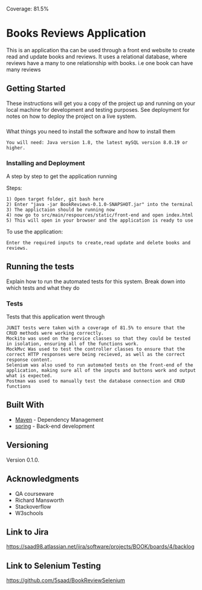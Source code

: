 Coverage: 81.5%
# Books Reviews Application

This is an application tha can be used through a front end website to create read and update books and reviews. It uses a relational database, where reviews have a many to one relationship with books. i.e one book can have many reviews

## Getting Started

These instructions will get you a copy of the project up and running on your local machine for development and testing purposes. See deployment for notes on how to deploy the project on a live system.

###

What things you need to install the software and how to install them

```
You will need: Java version 1.8, the latest mySQL version 8.0.19 or higher.
```

### Installing and Deployment

A step by step to get the application running

Steps:

```
1) Open target folder, git bash here 
2) Enter "java -jar BookReviews-0.1.0-SNAPSHOT.jar" into the terminal
3) The applictaion should be running now
4) now go to src/main/respources/static/front-end and open index.html
5) This will open in your browser and the application is ready to use
```

To use the application:

```
Enter the required inputs to create,read update and delete books and reviews.
```

## Running the tests

Explain how to run the automated tests for this system. Break down into which tests and what they do

### Tests 
Tests that this application went through

```
JUNIT tests were taken with a coverage of 81.5% to ensure that the CRUD methods were working correctly. 
Mockito was used on the service classes so that they could be tested in isolation, ensuring all of the functions work.
MockMvc Was used to test the controller classes to ensure that the correct HTTP responses were being recieved, as well as the correct response content.
Selenium was also used to run automated tests on the front-end of the application, making sure all of the inputs and buttons work and output what is expected.
Postman was used to manually test the database connection and CRUD functions
```


## Built With

* [Maven](https://maven.apache.org/) - Dependency Management
* [spring](https://spring.io/) - Back-end development

## Versioning

Version 0.1.0.

## Acknowledgments

* QA courseware
* Richard Mansworth
* Stackoverflow
* W3schools

## Link to Jira 
https://saad98.atlassian.net/jira/software/projects/BOOK/boards/4/backlog
## Link to Selenium Testing
https://github.com/5saad/BookReviewSelenium
